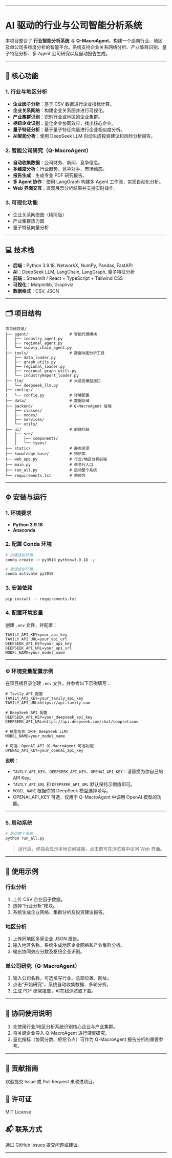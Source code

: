 
---

# AI 驱动的行业与公司智能分析系统

本项目整合了 **行业智能分析系统** 与 **Q-MacroAgent**，构建一个面向行业、地区及单公司多维度分析的智能平台。系统支持企业关系网络分析、产业集群识别、量子特征分析、多 Agent 公司研究以及自动报告生成。

---

## 🔹 核心功能

### 1. 行业与地区分析

* **企业因子分析**：基于 CSV 数据进行企业指标计算。
* **企业关系网络**：构建企业关系图并进行可视化。
* **产业集群识别**：识别行业或地区的企业集群。
* **枢纽企业识别**：量化企业协同效应，找出核心企业。
* **量子特征分析**：基于量子特征向量进行企业相似度分析。
* **AI智能分析**：使用 DeepSeek LLM 自动生成投资建议和风险分析报告。

### 2. 智能公司研究（Q-MacroAgent）

* **自动收集数据**：公司财务、新闻、竞争信息。
* **多维度分析**：行业趋势、竞争对手、市场动态。
* **报告生成**：生成专业 PDF 研究报告。
* **多 Agent 协作**：使用 LangGraph 构建多 Agent 工作流，实现自动化分析。
* **Web 界面交互**：直观展示分析结果并支持实时操作。

### 3. 可视化功能

* 企业关系网络图（精简版）
* 产业集群热力图
* 量子特征向量分析

---

## 💻 技术栈

* **后端**：Python 3.9.18, NetworkX, NumPy, Pandas, FastAPI
* **AI**：DeepSeek LLM, LangChain, LangGraph, 量子特征分析
* **前端**：Streamlit / React + TypeScript + Tailwind CSS
* **可视化**：Matplotlib, Graphviz
* **数据格式**：CSV, JSON

---

## 🗂 项目结构

```
项目根目录/
├── agent/                  # 智能代理模块
│   ├── industry_agent.py
│   ├── regional_agent.py
│   └── supply_chain_agent.py
├── tools/                  # 数据与图分析工具
│   ├── data_loader.py
│   ├── graph_utils.py
│   ├── regional_loader.py
│   ├── regional_graph_utils.py
│   └── IndustryReport_loader.py
├── llm/                    # 大语言模型接口
│   └── deepseek_llm.py
├── configs/
│   └── config.py           # 环境配置
├── data/                   # 数据存储
├── backend/                # Q-MacroAgent 后端
│   ├── classes/
│   ├── nodes/
│   ├── services/
│   └── utils/
├── ui/                     # 前端代码
│   ├── src/
│   │   ├── components/
│   │   └── types/
├── static/                 # 静态资源
├── knowledge_base/         # 知识库
├── web_app.py              # 行业/地区分析前端
├── main.py                 # 命令行入口
├── run_all.py              # 启动整个系统
└── requirements.txt        # 依赖包
```

---

## ⚙️ 安装与运行

### 1. 环境要求

* **Python 3.9.18**
* **Anaconda**

### 2. 配置 Conda 环境

```bash
# 创建虚拟环境
conda create -n py3918 python=3.9.18 -y

# 激活虚拟环境
conda activate py3918
```

### 3. 安装依赖

```bash
pip install -r requirements.txt
```

### 4. 配置环境变量

创建 `.env` 文件，并配置：

```
TAVILY_API_KEY=your_api_key
TAVILY_API_URL=your_api_url
DEEPSEEK_API_KEY=your_api_key
DEEPSEEK_API_URL=your_api_url
MODEL_NAME=your_model_name
```
---

### ⚙️ 环境变量配置示例

在项目根目录创建 `.env` 文件，并参考以下示例填写：

```env
# Tavily API 配置
TAVILY_API_KEY=your_tavily_api_key
TAVILY_API_URL=https://api.tavily.com

# DeepSeek API 配置
DEEPSEEK_API_KEY=your_deepseek_api_key
DEEPSEEK_API_URL=https://api.deepseek.com/chat/completions

# 模型名称（用于 DeepSeek LLM）
MODEL_NAME=your_model_name

# 可选：OpenAI API（Q-MacroAgent 可选功能）
OPENAI_API_KEY=your_openai_api_key
```

**说明**：

* `TAVILY_API_KEY`、`DEEPSEEK_API_KEY`、`OPENAI_API_KEY`：请替换为你自己的 API Key。
* `TAVILY_API_URL` 和 `DEEPSEEK_API_URL` 默认保持示例值即可。
* `MODEL_NAME` 根据你的 DeepSeek 模型选择填写。
* OPENAI\_API\_KEY 可选，仅用于 Q-MacroAgent 中调用 OpenAI 模型的功能。

---



### 5. 启动系统

```bash
# 启动整个系统
python run_all.py
```

> 运行后，终端会显示本地访问链接，点击即可在浏览器中访问 Web 界面。

---

## 📝 使用示例

### 行业分析

1. 上传 CSV 企业因子数据。
2. 选择“行业分析”模块。
3. 系统生成企业网络、集群分析及投资建议报告。

### 地区分析

1. 上传同地区多家企业 JSON 报告。
2. 输入地区名称，系统生成地区企业网络和产业集群分析。
3. 输出协同效应分数及枢纽企业识别。

### 单公司研究（Q-MacroAgent）

1. 输入公司名称，可选填写行业、总部位置、网址。
2. 点击“开始研究”，系统自动收集数据、多轮分析。
3. 生成 PDF 研究报告，可在线浏览或下载。

---

## 🔗 协同使用说明

1. 先使用行业/地区分析系统识别核心企业与产业集群。
2. 将关键企业导入 Q-MacroAgent 进行深度研究。
3. 量化指标（协同分数、枢纽节点）可作为 Q-MacroAgent 报告分析的重要参考。

---

## 📄 贡献指南

欢迎提交 Issue 或 Pull Request 来改进项目。

## 📜 许可证

MIT License

## 📬 联系方式

通过 GitHub Issues 提交问题或建议。

---


